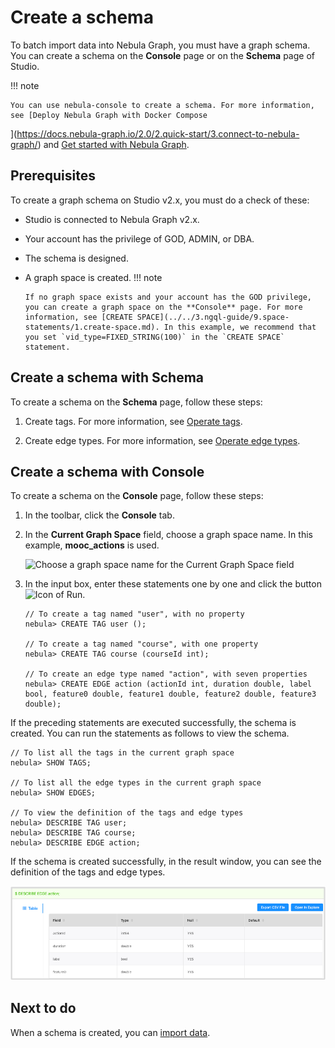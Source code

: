 # Create a schema

To batch import data into Nebula Graph, you must have a graph schema. You can create a schema on the **Console** page or on the **Schema** page of Studio.

!!! note

    You can use nebula-console to create a schema. For more information, see [Deploy Nebula Graph with Docker Compose
](https://docs.nebula-graph.io/2.0/2.quick-start/3.connect-to-nebula-graph/) and [Get started with Nebula Graph](https://docs.nebula-graph.io/2.0/2.quick-start/4.nebula-graph-crud/).

## Prerequisites

To create a graph schema on Studio v2.x, you must do a check of these:

- Studio is connected to Nebula Graph v2.x.

- Your account has the privilege of GOD, ADMIN, or DBA.

- The schema is designed.

- A graph space is created.
  !!! note

      If no graph space exists and your account has the GOD privilege, you can create a graph space on the **Console** page. For more information, see [CREATE SPACE](../../3.ngql-guide/9.space-statements/1.create-space.md). In this example, we recommend that you set `vid_type=FIXED_STRING(100)` in the `CREATE SPACE` statement.

## Create a schema with Schema

To create a schema on the **Schema** page, follow these steps:

1. Create tags. For more information, see [Operate tags](../manage-schema/st-ug-crud-tag.md).

2. Create edge types. For more information, see [Operate edge types](../manage-schema/st-ug-crud-edge-type.md).

## Create a schema with Console

To create a schema on the **Console** page, follow these steps:

1. In the toolbar, click the **Console** tab.

2. In the **Current Graph Space** field, choose a graph space name. In this example, **mooc_actions** is used.

   ![Choose a graph space name for the Current Graph Space field](https://docs-cdn.nebula-graph.com.cn/nebula-studio-docs/st-ug-031.png "Choose a graph space")

3. In the input box, enter these statements one by one and click the button ![Icon of Run](https://docs-cdn.nebula-graph.com.cn/nebula-studio-docs/st-ug-008.png "Run").

   ```ngql
   // To create a tag named "user", with no property
   nebula> CREATE TAG user ();
   
   // To create a tag named "course", with one property
   nebula> CREATE TAG course (courseId int);

   // To create an edge type named "action", with seven properties
   nebula> CREATE EDGE action (actionId int, duration double, label bool, feature0 double, feature1 double, feature2 double, feature3 double);
   ```

If the preceding statements are executed successfully, the schema is created. You can run the statements as follows to view the schema.

```ngql
// To list all the tags in the current graph space
nebula> SHOW TAGS;

// To list all the edge types in the current graph space
nebula> SHOW EDGES;

// To view the definition of the tags and edge types
nebula> DESCRIBE TAG user;
nebula> DESCRIBE TAG course;
nebula> DESCRIBE EDGE action;
```

If the schema is created successfully, in the result window, you can see the definition of the tags and edge types.

![The result window shows the definition of the action edge](../figs/st-ug-048.png "Result of the DESCRIBE EDGE action statement")

## Next to do

When a schema is created, you can [import data](st-ug-import-data.md).
